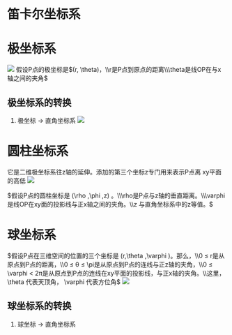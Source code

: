 # 笛卡尔坐标系

# 极坐标系
![](http://aliyunzixunbucket.oss-cn-beijing.aliyuncs.com/csdn/daf718cc-a56a-45aa-82e0-4bc221ac0577?x-oss-process=image/resize,p_100/auto-orient,1/quality,q_90/format,jpg/watermark,image_eXVuY2VzaGk=,t_100,g_se,x_0,y_0)
假设P点的极坐标是$(r, \theta)，\\r是P点到原点的距离\\\theta是线OP在与x轴之间的夹角$
## 极坐标系的转换
1. 极坐标 -> 直角坐标系
![](https://ask.qcloudimg.com/draft/444847/tj56x1rkxx.png?imageView2/2/w/1620)

# 圆柱坐标系
它是二维极坐标系往z轴的延伸。添加的第三个坐标z专门用来表示P点离 xy平面的高低
![](https://upload.wikimedia.org/wikipedia/commons/thumb/0/01/Cylindrical_with_grid.svg/200px-Cylindrical_with_grid.svg.png)

$假设P点的圆柱坐标是 (\rho ,\phi ,z) 。\\\rho是P点与z轴的垂直距离。\\\varphi 是线OP在xy面的投影线与正x轴之间的夹角。\\z 与直角坐标系中的z等值。$

# 球坐标系
$假设P点在三维空间的位置的三个坐标是 (r,\theta ,\varphi )。那么，\\0 ≤ r是从原点到P点的距离，\\0 ≤ θ ≤ \pi是从原点到P点的连线与正z轴的夹角，\\0 ≤ \varphi < 2π是从原点到P点的连线在xy平面的投影线，与正x轴的夹角。\\这里，  \theta 代表天顶角， \varphi 代表方位角$
![](https://images2018.cnblogs.com/blog/1203675/201805/1203675-20180523161718321-782580772.png)

## 球坐标系的转换
1. 球坐标 -> 直角坐标系